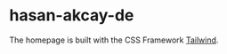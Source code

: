 # hasan-akcay-de
The homepage is built with the CSS Framework [Tailwind](https://tailwindcss.com/docs/installation/play-cdn).
